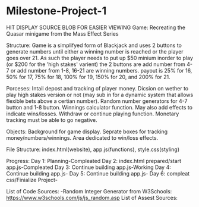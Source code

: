# Milestone-Project-1
HIT DISPLAY SOURCE BLOB FOR EASIER VIEWING
Game: Recreating the Quasar minigame from the Mass Effect Series

Structure: Game is a simplifyed form of Blackjack and uses 2 buttons to generate numbers until either a 
           winning number is reached or the player goes over 21. As such the player needs to put up $50
           minium inorder to play (or $200 for the 'high stakes' varient) the 2 buttons are add number 
           from 4-7 or add number from 1-8, 16-21 are winning numbers. payout is 25% for 16, 50% for 17,
           75% for 18, 100% for 19, 150% for 20, and 200% for 21.
           
Porceses: Intail depost and tracking of player money. Dicsion on wether to play high stakes version or not
          (may sub in for a dynamic system that allows flexible bets above a certian number). Random number
          generators for 4-7 button and 1-8 button. Winnings calculator function. May also add effects to 
          indicate wins/losses. Withdraw or continue playing function. Monetary tracking must be able to go
          negative.
          
Objects: Background for game display. Seprate boxes for tracking money/numbers/winnings. 
         Area dedicated to win/loss effects.

File Structure: index.html(website), app.js(functions), style.css(styling)

Progress:
Day 1: Planning-Compleated
Day 2: index.html prepared/start app.js-Compleated
Day 3: Continue building app.js-Working
Day 4: Continue building app.js-
Day 5: Continue building app.js-
Day 6: compleat css/Finialize Project-

List of Code Sources:
-Random Integer Generator from W3Schools: https://www.w3schools.com/js/js_random.asp
List of Assest Sources: